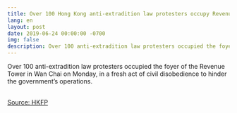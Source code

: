 ```yaml
---
title: Over 100 Hong Kong anti-extradition law protesters occupy Revenue Tower foyer
lang: en
layout: post
date: 2019-06-24 00:00:00 -0700
img: false
description: Over 100 anti-extradition law protesters occupied the foyer of the Revenue Tower in Wan Chai on Monday, in a fresh act of civil disobedience to hinder the government’s operations.
---
```


Over 100 anti-extradition law protesters occupied the foyer of the Revenue Tower in Wan Chai on Monday, in a fresh act of civil disobedience to hinder the government’s operations.

<br>[Source: HKFP](https://www.hongkongfp.com/2019/06/24/just-100-hong-kong-anti-extradition-law-protesters-occupy-revenue-tower-foyer/)